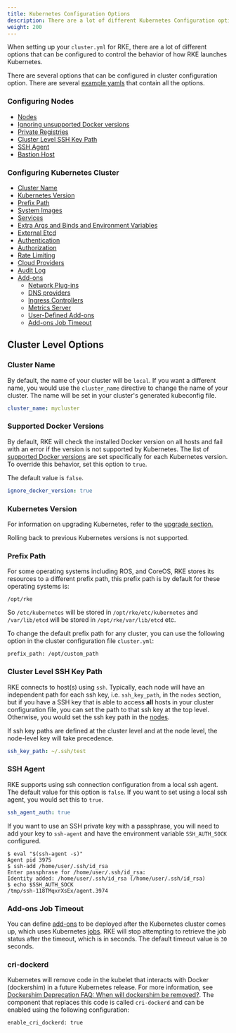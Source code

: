 ```yaml
---
title: Kubernetes Configuration Options
description: There are a lot of different Kubernetes Configuration options you can choose from when setting up your cluster.yml for RKE
weight: 200
---
```


When setting up your `cluster.yml` for RKE, there are a lot of different options that can be configured to control the behavior of how RKE launches Kubernetes.

There are several options that can be configured in cluster configuration option. There are several [example yamls]({{<baseurl>}}/rke/latest/en/example-yamls/) that contain all the options.

### Configuring Nodes
* [Nodes]({{<baseurl>}}/rke/latest/en/config-options/nodes/)
* [Ignoring unsupported Docker versions](#supported-docker-versions)
* [Private Registries]({{<baseurl>}}/rke/latest/en/config-options/private-registries/)
* [Cluster Level SSH Key Path](#cluster-level-ssh-key-path)
* [SSH Agent](#ssh-agent)
* [Bastion Host]({{<baseurl>}}/rke/latest/en/config-options/bastion-host/)

### Configuring Kubernetes Cluster
* [Cluster Name](#cluster-name)
* [Kubernetes Version](#kubernetes-version)
* [Prefix Path](#prefix-path)
* [System Images]({{<baseurl>}}/rke/latest/en/config-options/system-images/)
* [Services]({{<baseurl>}}/rke/latest/en/config-options/services/)
* [Extra Args and Binds and Environment Variables]({{<baseurl>}}/rke/latest/en/config-options/services/services-extras/)
* [External Etcd]({{<baseurl>}}/rke/latest/en/config-options/services/external-etcd/)
* [Authentication]({{<baseurl>}}/rke/latest/en/config-options/authentication/)
* [Authorization]({{<baseurl>}}/rke/latest/en/config-options/authorization/)
* [Rate Limiting]({{<baseurl>}}/rke/latest/en/config-options/rate-limiting/)
* [Cloud Providers]({{<baseurl>}}/rke/latest/en/config-options/cloud-providers/)
* [Audit Log]({{<baseurl>}}/rke/latest/en/config-options/audit-log)
* [Add-ons]({{<baseurl>}}/rke/latest/en/config-options/add-ons/)
  * [Network Plug-ins]({{<baseurl>}}/rke/latest/en/config-options/add-ons/network-plugins/)
  * [DNS providers]({{<baseurl>}}/rke/latest/en/config-options/add-ons/dns/)
  * [Ingress Controllers]({{<baseurl>}}/rke/latest/en/config-options/add-ons/ingress-controllers/)
  * [Metrics Server]({{<baseurl>}}/rke/latest/en/config-options/add-ons/metrics-server/)
  * [User-Defined Add-ons]({{<baseurl>}}/rke/latest/en/config-options/add-ons/user-defined-add-ons/)
  * [Add-ons Job Timeout](#add-ons-job-timeout)


## Cluster Level Options

### Cluster Name

By default, the name of your cluster will be `local`. If you want a different name, you would use the `cluster_name` directive to change the name of your cluster. The name will be set in your cluster's generated kubeconfig file.

```yaml
cluster_name: mycluster
```

### Supported Docker Versions

By default, RKE will check the installed Docker version on all hosts and fail with an error if the version is not supported by Kubernetes. The list of [supported Docker versions](https://github.com/rancher/rke/blob/master/docker/docker.go#L37-L41) are set specifically for each Kubernetes version. To override this behavior, set this option to `true`.

The default value is `false`.

```yaml
ignore_docker_version: true
```

### Kubernetes Version

For information on upgrading Kubernetes, refer to the [upgrade section.]({{<baseurl>}}/rke/latest/en/upgrades/)

Rolling back to previous Kubernetes versions is not supported.

### Prefix Path

For some operating systems including ROS, and CoreOS, RKE stores its resources to a different prefix path, this prefix path is by default for these operating systems is:
```
/opt/rke
```
So `/etc/kubernetes` will be stored in `/opt/rke/etc/kubernetes` and `/var/lib/etcd` will be stored in `/opt/rke/var/lib/etcd` etc.

To change the default prefix path for any cluster, you can use the following option in the cluster configuration file `cluster.yml`:
```
prefix_path: /opt/custom_path
```

### Cluster Level SSH Key Path

RKE connects to host(s) using `ssh`. Typically, each node will have an independent path for each ssh key, i.e. `ssh_key_path`, in the `nodes` section, but if you have a SSH key that is able to access **all** hosts in your cluster configuration file, you can set the path to that ssh key at the top level. Otherwise, you would set the ssh key path in the [nodes]({{<baseurl>}}/rke/latest/en/config-options/nodes/).

If ssh key paths are defined at the cluster level and at the node level, the node-level key will take precedence.

```yaml
ssh_key_path: ~/.ssh/test
```

### SSH Agent

RKE supports using ssh connection configuration from a local ssh agent. The default value for this option is `false`. If you want to set using a local ssh agent, you would set this to `true`.

```yaml
ssh_agent_auth: true
```

If you want to use an SSH private key with a passphrase, you will need to add your key to `ssh-agent` and have the environment variable `SSH_AUTH_SOCK` configured.

```
$ eval "$(ssh-agent -s)"
Agent pid 3975
$ ssh-add /home/user/.ssh/id_rsa
Enter passphrase for /home/user/.ssh/id_rsa:
Identity added: /home/user/.ssh/id_rsa (/home/user/.ssh/id_rsa)
$ echo $SSH_AUTH_SOCK
/tmp/ssh-118TMqxrXsEx/agent.3974
```

### Add-ons Job Timeout

You can define [add-ons]({{<baseurl>}}/rke/latest/en/config-options/add-ons/) to be deployed after the Kubernetes cluster comes up, which uses Kubernetes [jobs](https://kubernetes.io/docs/concepts/workloads/controllers/jobs-run-to-completion/). RKE will stop attempting to retrieve the job status after the timeout, which is in seconds. The default timeout value is `30` seconds.

### cri-dockerd

Kubernetes will remove code in the kubelet that interacts with Docker (dockershim) in a future Kubernetes release. For more information, see [Dockershim Deprecation FAQ: When will dockershim be removed?](https://kubernetes.io/blog/2020/12/02/dockershim-faq/#when-will-dockershim-be-removed). The component that replaces this code is called `cri-dockerd` and can be enabled using the following configuration:

```
enable_cri_dockerd: true
```

